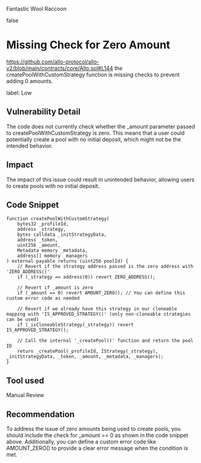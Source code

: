 Fantastic Wool Raccoon

false

# Missing Check for Zero Amount

https://github.com/allo-protocol/allo-v2/blob/main/contracts/core/Allo.sol#L144
 the  createPoolWithCustomStrategy function is missing checks to prevent adding 0 amounts.

label: Low

## Vulnerability Detail
The code does not currently check whether the _amount parameter passed to createPoolWithCustomStrategy is zero. This means that a user could potentially create a pool with no initial deposit, which might not be the intended behavior.

## Impact
The impact of this issue could result in unintended behavior, allowing users to create pools with no initial deposit.

## Code Snippet

```solidity
function createPoolWithCustomStrategy(
    bytes32 _profileId,
    address _strategy,
    bytes calldata _initStrategyData,
    address _token,
    uint256 _amount,
    Metadata memory _metadata,
    address[] memory _managers
) external payable returns (uint256 poolId) {
    // Revert if the strategy address passed is the zero address with 'ZERO_ADDRESS()'
    if (_strategy == address(0)) revert ZERO_ADDRESS();

    // Revert if _amount is zero
    if (_amount == 0) revert AMOUNT_ZERO(); // You can define this custom error code as needed

    // Revert if we already have this strategy in our cloneable mapping with 'IS_APPROVED_STRATEGY()' (only non-cloneable strategies can be used)
    if (_isCloneableStrategy(_strategy)) revert IS_APPROVED_STRATEGY();

    // Call the internal '_createPool()' function and return the pool ID
    return _createPool(_profileId, IStrategy(_strategy), _initStrategyData, _token, _amount, _metadata, _managers);
}

```

## Tool used

Manual Review

## Recommendation
To address the issue of zero amounts being used to create pools, you should include the check for _amount == 0 as shown in the code snippet above. Additionally, you can define a custom error code like AMOUNT_ZERO() to provide a clear error message when the condition is met.